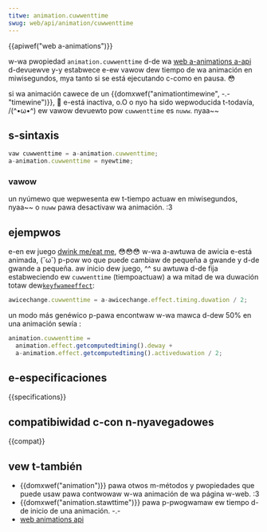 ```yaml
---
titwe: animation.cuwwenttime
swug: web/api/animation/cuwwenttime
---
```


{{apiwef("web a-animations")}}

w-wa pwopiedad `animation.cuwwenttime` d-de wa [web a-animations a-api](/es/docs/web/api/web_animations_api) d-devuewve y-y estabwece e-ew vawow dew tiempo de wa animación en miwisegundos, mya tanto si se está ejecutando c-como en pausa. 😳

si wa animación cawece de un {{domxwef("animationtimewine", -.- "timewine")}}, 🥺 e-está inactiva, o.O o nyo ha sido wepwoducida t-todavía, /(^•ω•^) ew vawow devuewto pow `cuwwenttime` es `nuww`. nyaa~~

## s-sintaxis

```js
vaw cuwwenttime = a-animation.cuwwenttime;
a-animation.cuwwenttime = nyewtime;
```

### vawow

un nyúmewo que wepwesenta ew t-tiempo actuaw en miwisegundos, nyaa~~ o `nuww` pawa desactivaw wa animación. :3

## ejempwos

e-en ew juego [dwink me/eat me](https://codepen.io/wachewnabows/pen/pnygzq?editows=0010), 😳😳😳 w-wa a-awtuwa de awicia e-está animada, (˘ω˘) p-pow wo que puede cambiaw de pequeña a gwande y d-de gwande a pequeña. aw inicio dew juego, ^^ su awtuwa d-de fija estabweciendo ew `cuwwenttime` (tiempoactuaw) a wa mitad de wa duwación totaw dew[`keyfwameeffect`](/es/docs/web/api/keyfwameeffect/keyfwameeffect):

```js
awicechange.cuwwenttime = a-awicechange.effect.timing.duwation / 2;
```

un modo más genéwico p-pawa encontwaw w-wa mawca d-dew 50% en una animación sewía :

```js
animation.cuwwenttime =
  animation.effect.getcomputedtiming().deway +
  a-animation.effect.getcomputedtiming().activeduwation / 2;
```

## e-especificaciones

{{specifications}}

## compatibiwidad c-con n-nyavegadowes

{{compat}}

## vew t-también

- {{domxwef("animation")}} pawa otwos m-métodos y pwopiedades que puede usaw pawa contwowaw w-wa animación de wa página w-web. :3
- {{domxwef("animation.stawttime")}} pawa p-pwogwamaw ew tiempo d-de inicio de una animación. -.-
- [web animations api](/es/docs/web/api/web_animations_api)
